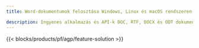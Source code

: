 ```yaml
---
title: Word-dokumentumok felosztása Windows, Linux és macOS rendszeren 

description: Ingyenes alkalmazás és API-k DOC, RTF, DOCX és ODT dokumentumok felosztásához
---
```


{{< blocks/products/pf/agp/feature-solution >}} 